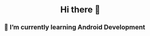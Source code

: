 <h1 align="center">Hi there 👋</h1>
<h2>🌱 I’m currently learning Android Development</h2>

<!--
**Saqib-Sizan-Khan/Saqib-Sizan-Khan** is a ✨ _special_ ✨ repository because its `README.md` (this file) appears on your GitHub profile.

Here are some ideas to get you started:

- 🔭 I’m currently working on ...
- 🌱 I’m currently learning ...
- 👯 I’m looking to collaborate on ...
- 🤔 I’m looking for help with ...
- 💬 Ask me about ...
- 📫 How to reach me: ...
- 😄 Pronouns: ...
- ⚡ Fun fact: ...
-->
